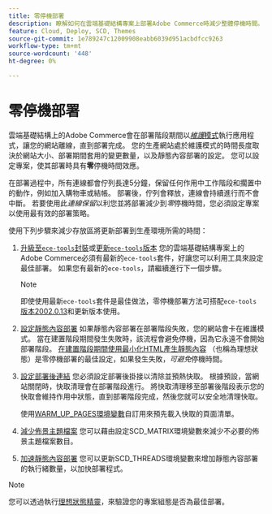 ```yaml
---
title: 零停機部署
description: 瞭解如何在雲端基礎結構專案上部署Adobe Commerce時減少整體停機時間。
feature: Cloud, Deploy, SCD, Themes
source-git-commit: 1e789247c12009908eabb6039d951acbdfcc9263
workflow-type: tm+mt
source-wordcount: '448'
ht-degree: 0%

---
```


# 零停機部署

雲端基礎結構上的Adobe Commerce會在部署階段期間以&#x200B;[_維護_&#x200B;模式](https://experienceleague.adobe.com/docs/commerce-operations/configuration-guide/setup/application-modes.html#production-mode)執行應用程式，讓您的網站離線，直到部署完成。 您的生產網站處於維護模式的時間長度取決於網站大小、部署期間套用的變更數量，以及靜態內容部署的設定。 您可以設定專案，使其部署時具有&#x200B;**零**&#x200B;停機時間效應。

在部署過程中，所有連線都會佇列長達5分鐘，保留任何作用中工作階段和擱置中的動作，例如加入購物車或結帳。 部署後，佇列會釋放，連線會持續進行而不會中斷。 若要使用此&#x200B;_連線保留_&#x200B;以利您並將部署減少到&#x200B;_零_&#x200B;停機時間，您必須設定專案以使用最有效的部署策略。

使用下列步驟來減少存放區將更新部署到生產環境所需的時間：

1. [升級至`ece-tools`封裝](../dev-tools/install-package.md)或[更新`ece-tools`版本](../dev-tools/update-package.md)
您的雲端基礎結構專案上的Adobe Commerce必須有最新的`ece-tools`套件，好讓您可以利用工具來設定最佳部署。 如果您有最新的`ece-tools`，請繼續進行下一個步驟。

   >[!NOTE]
   >
   >即使使用最新`ece-tools`套件是最佳做法，零停機部署方法可搭配`ece-tools` [版本2002.0.13](../release-notes/cloud-release-archive.md#v2002013)和更新版本使用。

1. [設定靜態內容部署](static-content.md)
如果靜態內容部署在部署階段失敗，您的網站會卡在維護模式。 當在建置階段期間發生失敗時，該流程會避免停機，因為它永遠不會開始部署階段。 [在建置階段期間使用最小化HTML產生靜態內容](static-content.md#setting-the-scd-on-build) （也稱為理想狀態）是零停機部署的最佳設定，如果發生失敗，_可避免_&#x200B;停機時間。

1. [設定部署後連結](../application/hooks-property.md)
您必須設定部署後掛接以清除並預熱快取。 根據預設，當網站關閉時，快取清理會在部署階段進行。 將快取清理移至部署後階段表示您的快取會維持作用中狀態，直到部署階段完成，然後您就可以安全地清理快取。

   使用[WARM_UP_PAGES環境變數](../environment/variables-post-deploy.md#warmuppages)自訂用來預先載入快取的頁面清單。

1. [減少佈景主題檔案](../environment/variables-deploy.md#scdmatrix)
您可以藉由設定SCD\_MATRIX環境變數來減少不必要的佈景主題檔案數目。

1. [加速靜態內容部署](../environment/variables-deploy.md#scdthreads)
您可以更新SCD\_THREADS環境變數來增加靜態內容部署的執行緒數量，以加快部署程式。

>[!NOTE]
>
>您可以透過執行[理想狀態精靈](smart-wizards.md#verifying-an-ideal-configuration)，來驗證您的專案組態是否為最佳部署。

